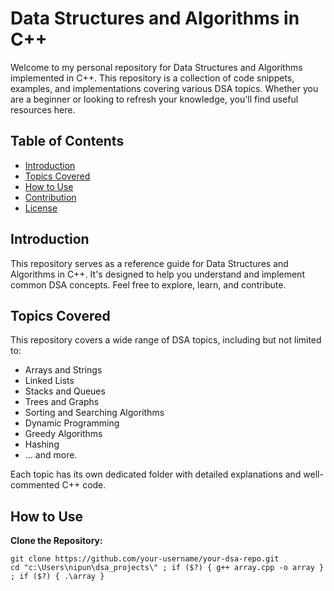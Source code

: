 # Data Structures and Algorithms in C++

Welcome to my personal repository for Data Structures and Algorithms implemented in C++. This repository is a collection of code snippets, examples, and implementations covering various DSA topics. Whether you are a beginner or looking to refresh your knowledge, you'll find useful resources here.

## Table of Contents

- [Introduction](#introduction)
- [Topics Covered](#topics-covered)
- [How to Use](#how-to-use)
- [Contribution](#contribution)
- [License](#license)

## Introduction

This repository serves as a reference guide for Data Structures and Algorithms in C++. It's designed to help you understand and implement common DSA concepts. Feel free to explore, learn, and contribute.

## Topics Covered

This repository covers a wide range of DSA topics, including but not limited to:

- Arrays and Strings
- Linked Lists
- Stacks and Queues
- Trees and Graphs
- Sorting and Searching Algorithms
- Dynamic Programming
- Greedy Algorithms
- Hashing
- ... and more.

Each topic has its own dedicated folder with detailed explanations and well-commented C++ code.

## How to Use
**Clone the Repository:**
   ```
   git clone https://github.com/your-username/your-dsa-repo.git
   cd "c:\Users\nipun\dsa_projects\" ; if ($?) { g++ array.cpp -o array } ; if ($?) { .\array }
   ```
